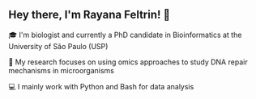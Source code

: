 ## Hey there, I'm Rayana Feltrin! 👋

🎓 I'm biologist and currently a PhD candidate in Bioinformatics at the University of São Paulo (USP)

🧬 My research focuses on using omics approaches to study DNA repair mechanisms in microorganisms

💻 I mainly work with Python and Bash for data analysis

<!--
**rayomics/rayomics** is a ✨ _special_ ✨ repository because its `README.md` (this file) appears on your GitHub profile.

- 🔭 I’m currently working on ...
- 🌱 I’m currently learning ...
- 👯 I’m looking to collaborate on ...
- 🤔 I’m looking for help with ...
- 💬 Ask me about ...
- 📫 How to reach me: ...
- 😄 Pronouns: ...
- ⚡ Fun fact: ...
-->
